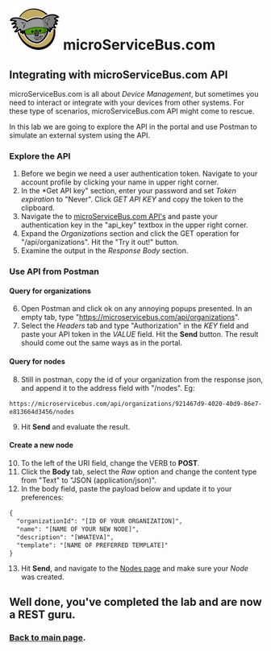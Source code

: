 # <img src="./img/msb-logo.png" alt="Node.js" /> microServiceBus.com 

## Integrating with microServiceBus.com API
microServiceBus.com is all about *Device Management*, but sometimes you need to interact or integrate with your devices from other systems. For these type of scenarios, microServiceBus.com API might come to rescue.

In this lab we are going to explore the API in the portal and use Postman to simulate an external system using the API.

### Explore the API
1. Before we begin we need a user authentication token. Navigate to your account profile by clicking your name in upper right corner.
2. In the *Get API key" section, enter your password and set *Token expiration* to "Never". Click *GET API KEY* and copy the token to the clipboard.
3. Navigate the to [microServiceBus.com API's](https://microservicebus.com/swagger) and paste your authentication key in the "api_key" textbox in the upper right corner.
4. Expand the *Organizations* section and click the GET operation for "/api/organizations". Hit the "Try it out!" button.
5. Examine the output in the *Response Body* section.

### Use API from Postman
#### Query for organizations
6. Open Postman and click ok on any annoying popups presented. In an empty tab, type "https://microservicebus.com/api/organizations".
7. Select the *Headers* tab and type "Authorization" in the *KEY* field and paste your API token in the *VALUE* field. Hit the **Send** button. The result should come out the same ways as in the portal.
#### Query for nodes
8. Still in postman, copy the id of your organization from the response json, and append it to the address field with "/nodes". Eg:
```
https://microservicebus.com/api/organizations/921467d9-4020-40d9-86e7-e813664d3456/nodes
```
9. Hit **Send** and evaluate the result.
#### Create a new node
10. To the left of the URI field, change the VERB to **POST**.
11. Click the **Body** tab, select the *Raw* option and change the content type from "Text" to "JSON (application/json)".
12. In the body field, paste the payload below and update it to your preferences:
```
{
  "organizationId": "[ID OF YOUR ORGANIZATION]",
  "name": "[NAME OF YOUR NEW NODE]",
  "description": "[WHATEVA]",
  "template": "[NAME OF PREFERRED TEMPLATE]"
}
```
13. Hit **Send**, and navigate to the [Nodes page](https://microservicebus.com/nodes) and make sure your *Node* was created.

## Well done, you've completed the lab and are now a REST guru.
### [Back to main page](./README.md).
